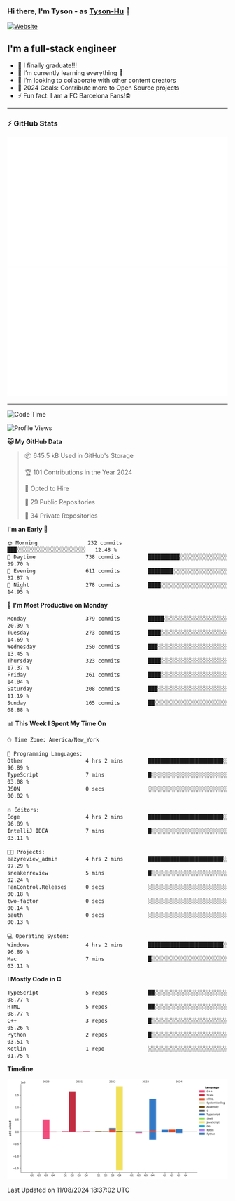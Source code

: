 ### Hi there, I'm Tyson - as [Tyson-Hu][website] 👋

[![Website](https://img.shields.io/website?label=Tianzhe.me&style=for-the-badge&url=https%3A%2F%2Ftianzhe.me)](https://tianzhe.me)


## I'm a full-stack engineer

- 🔭 I finally graduate!!!
- 🌱 I’m currently learning everything 🤣
- 👯 I’m looking to collaborate with other content creators
- 🥅 2024 Goals: Contribute more to Open Source projects
- ⚡ Fun fact: I am a FC Barcelona Fans!⚽️

---

### ⚡️ GitHub Stats
![](https://raw.githubusercontent.com/Tyson-Hu/github-stats-card/master/generated/overview.svg)
![](https://raw.githubusercontent.com/Tyson-Hu/github-stats-card/master/generated/languages.svg)

---

<!--START_SECTION:waka-->
![Code Time](http://img.shields.io/badge/Code%20Time-183%20hrs%2020%20mins-blue)

![Profile Views](http://img.shields.io/badge/Profile%20Views-0-blue)

**🐱 My GitHub Data** 

> 📦 645.5 kB Used in GitHub's Storage 
 > 
> 🏆 101 Contributions in the Year 2024
 > 
> 💼 Opted to Hire
 > 
> 📜 29 Public Repositories 
 > 
> 🔑 34 Private Repositories 
 > 
**I'm an Early 🐤** 

```text
🌞 Morning                232 commits         ███░░░░░░░░░░░░░░░░░░░░░░   12.48 % 
🌆 Daytime                738 commits         ██████████░░░░░░░░░░░░░░░   39.70 % 
🌃 Evening                611 commits         ████████░░░░░░░░░░░░░░░░░   32.87 % 
🌙 Night                  278 commits         ████░░░░░░░░░░░░░░░░░░░░░   14.95 % 
```
📅 **I'm Most Productive on Monday** 

```text
Monday                   379 commits         █████░░░░░░░░░░░░░░░░░░░░   20.39 % 
Tuesday                  273 commits         ████░░░░░░░░░░░░░░░░░░░░░   14.69 % 
Wednesday                250 commits         ███░░░░░░░░░░░░░░░░░░░░░░   13.45 % 
Thursday                 323 commits         ████░░░░░░░░░░░░░░░░░░░░░   17.37 % 
Friday                   261 commits         ████░░░░░░░░░░░░░░░░░░░░░   14.04 % 
Saturday                 208 commits         ███░░░░░░░░░░░░░░░░░░░░░░   11.19 % 
Sunday                   165 commits         ██░░░░░░░░░░░░░░░░░░░░░░░   08.88 % 
```


📊 **This Week I Spent My Time On** 

```text
🕑︎ Time Zone: America/New_York

💬 Programming Languages: 
Other                    4 hrs 2 mins        ████████████████████████░   96.89 % 
TypeScript               7 mins              █░░░░░░░░░░░░░░░░░░░░░░░░   03.08 % 
JSON                     0 secs              ░░░░░░░░░░░░░░░░░░░░░░░░░   00.02 % 

🔥 Editors: 
Edge                     4 hrs 2 mins        ████████████████████████░   96.89 % 
IntelliJ IDEA            7 mins              █░░░░░░░░░░░░░░░░░░░░░░░░   03.11 % 

🐱‍💻 Projects: 
eazyreview_admin         4 hrs 2 mins        ████████████████████████░   97.29 % 
sneakerreview            5 mins              █░░░░░░░░░░░░░░░░░░░░░░░░   02.24 % 
FanControl.Releases      0 secs              ░░░░░░░░░░░░░░░░░░░░░░░░░   00.18 % 
two-factor               0 secs              ░░░░░░░░░░░░░░░░░░░░░░░░░   00.14 % 
oauth                    0 secs              ░░░░░░░░░░░░░░░░░░░░░░░░░   00.13 % 

💻 Operating System: 
Windows                  4 hrs 2 mins        ████████████████████████░   96.89 % 
Mac                      7 mins              █░░░░░░░░░░░░░░░░░░░░░░░░   03.11 % 
```

**I Mostly Code in C** 

```text
TypeScript               5 repos             ██░░░░░░░░░░░░░░░░░░░░░░░   08.77 % 
HTML                     5 repos             ██░░░░░░░░░░░░░░░░░░░░░░░   08.77 % 
C++                      3 repos             █░░░░░░░░░░░░░░░░░░░░░░░░   05.26 % 
Python                   2 repos             █░░░░░░░░░░░░░░░░░░░░░░░░   03.51 % 
Kotlin                   1 repo              ░░░░░░░░░░░░░░░░░░░░░░░░░   01.75 % 
```



**Timeline**

![Lines of Code chart](https://raw.githubusercontent.com/Tyson-Hu/Tyson-Hu/main/assets/bar_graph.png)


 Last Updated on 11/08/2024 18:37:02 UTC
<!--END_SECTION:waka-->


[website]: https://github.com/Tyson-Hu
